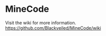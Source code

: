 MineCode
==================================

Visit the wiki for more information.
https://github.com/Blackveiled/MineCode/wiki
